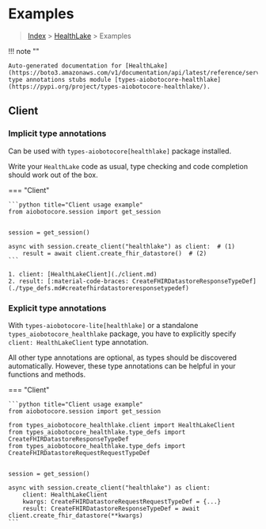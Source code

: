 # Examples

> [Index](../README.md) > [HealthLake](./README.md) > Examples

!!! note ""

    Auto-generated documentation for [HealthLake](https://boto3.amazonaws.com/v1/documentation/api/latest/reference/services/healthlake.html#HealthLake)
    type annotations stubs module [types-aiobotocore-healthlake](https://pypi.org/project/types-aiobotocore-healthlake/).

## Client

### Implicit type annotations

Can be used with `types-aiobotocore[healthlake]` package installed.

Write your `HealthLake` code as usual,
type checking and code completion should work out of the box.



=== "Client"

    ```python title="Client usage example"
    from aiobotocore.session import get_session


    session = get_session()

    async with session.create_client("healthlake") as client:  # (1)
        result = await client.create_fhir_datastore()  # (2)
    ```

    1. client: [HealthLakeClient](./client.md)
    2. result: [:material-code-braces: CreateFHIRDatastoreResponseTypeDef](./type_defs.md#createfhirdatastoreresponsetypedef) 






### Explicit type annotations

With `types-aiobotocore-lite[healthlake]`
or a standalone `types_aiobotocore_healthlake` package, you have to explicitly specify
`client: HealthLakeClient` type annotation.

All other type annotations are optional, as types should be discovered automatically.
However, these type annotations can be helpful in your functions and methods.


=== "Client"

    ```python title="Client usage example"
    from aiobotocore.session import get_session

    from types_aiobotocore_healthlake.client import HealthLakeClient
    from types_aiobotocore_healthlake.type_defs import CreateFHIRDatastoreResponseTypeDef
    from types_aiobotocore_healthlake.type_defs import CreateFHIRDatastoreRequestRequestTypeDef


    session = get_session()

    async with session.create_client("healthlake") as client:
        client: HealthLakeClient
        kwargs: CreateFHIRDatastoreRequestRequestTypeDef = {...}
        result: CreateFHIRDatastoreResponseTypeDef = await client.create_fhir_datastore(**kwargs)
    ```




